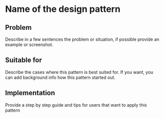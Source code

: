 # Name of the design pattern

## Problem
Describe in a few sentences the problem or situation, if possible provide an example or screenshot.

## Suitable for
Describe the cases where this pattern is best suited for. If you want, you can add background info how this pattern started out.

## Implementation
Provide a step by step guide and tips for users that want to apply this pattern